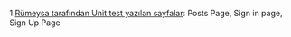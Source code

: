 1.[Rümeysa tarafından Unit test yazılan sayfalar](mobil\frontend\test): Posts Page, Sign in page, Sign Up Page